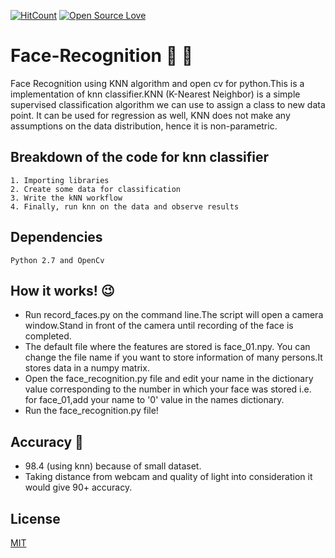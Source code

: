[![HitCount](http://hits.dwyl.io/{prashant0598}/{https://github.com/prashant0598/Face-Recognition}.svg)](http://hits.dwyl.io/{prashant0598}/{https://github.com/prashant0598/Face-Recognition})
[![Open Source Love](https://badges.frapsoft.com/os/v1/open-source.svg?v=103)](https://github.com/ellerbrock/open-source-badges/)


# Face-Recognition :boy: :movie_camera: 
Face Recognition using KNN algorithm and open cv for python.This is a implementation of knn classifier.KNN (K-Nearest Neighbor) is a simple supervised classification algorithm we can use to assign a class to new data point. It can be used for regression as well, KNN does not make any assumptions on the data distribution, hence it is non-parametric.
## Breakdown of the code for knn classifier
    1. Importing libraries
    2. Create some data for classification
    3. Write the kNN workflow
    4. Finally, run knn on the data and observe results
## Dependencies
    Python 2.7 and OpenCv
## How it works! :wink:  
* Run record_faces.py on the command line.The script will open a camera window.Stand in front of the camera until recording of the face is completed.
* The default file where the features are stored is face_01.npy. You can change the file name if you want to store information of many persons.It stores data in a numpy matrix.
* Open the face_recognition.py file and edit your name in the dictionary value corresponding to the number in which your face was stored i.e. for face_01,add your name to '0' value in the names dictionary.
* Run the face_recognition.py file!
## Accuracy :tada:
   * 98.4 (using knn) because of small dataset. 
   * Taking distance from webcam and quality of light into consideration it would give 90+ accuracy.
## License
   [MIT](https://prashant0598.mit-license.org)

